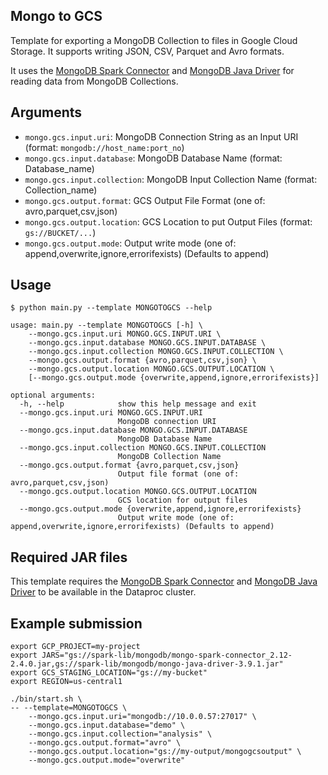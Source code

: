 ## Mongo to GCS

Template for exporting a MongoDB Collection to files in Google Cloud Storage. It supports writing JSON, CSV, Parquet and Avro formats.

It uses the [MongoDB Spark Connector](https://www.mongodb.com/products/spark-connector) and [MongoDB Java Driver](https://jar-download.com/?search_box=mongo-java-driver) for reading data from MongoDB Collections.

## Arguments

* `mongo.gcs.input.uri`: MongoDB Connection String as an Input URI (format: `mongodb://host_name:port_no`)
* `mongo.gcs.input.database`: MongoDB Database Name (format: Database_name)
* `mongo.gcs.input.collection`: MongoDB Input Collection Name (format: Collection_name)
* `mongo.gcs.output.format`: GCS Output File Format (one of: avro,parquet,csv,json)
* `mongo.gcs.output.location`: GCS Location to put Output Files (format: `gs://BUCKET/...`)
* `mongo.gcs.output.mode`: Output write mode (one of: append,overwrite,ignore,errorifexists) (Defaults to append)

## Usage

```
$ python main.py --template MONGOTOGCS --help

usage: main.py --template MONGOTOGCS [-h] \
	--mongo.gcs.input.uri MONGO.GCS.INPUT.URI \
	--mongo.gcs.input.database MONGO.GCS.INPUT.DATABASE \
	--mongo.gcs.input.collection MONGO.GCS.INPUT.COLLECTION \
	--mongo.gcs.output.format {avro,parquet,csv,json} \
	--mongo.gcs.output.location MONGO.GCS.OUTPUT.LOCATION \
    [--mongo.gcs.output.mode {overwrite,append,ignore,errorifexists}]

optional arguments:
  -h, --help            show this help message and exit
  --mongo.gcs.input.uri MONGO.GCS.INPUT.URI
                        MongoDB connection URI
  --mongo.gcs.input.database MONGO.GCS.INPUT.DATABASE
                        MongoDB Database Name
  --mongo.gcs.input.collection MONGO.GCS.INPUT.COLLECTION
                        MongoDB Collection Name                      
  --mongo.gcs.output.format {avro,parquet,csv,json}
                        Output file format (one of: avro,parquet,csv,json)
  --mongo.gcs.output.location MONGO.GCS.OUTPUT.LOCATION
                        GCS location for output files
  --mongo.gcs.output.mode {overwrite,append,ignore,errorifexists}
                        Output write mode (one of: append,overwrite,ignore,errorifexists) (Defaults to append)
```

## Required JAR files

This template requires the [MongoDB Spark Connector](https://www.mongodb.com/products/spark-connector) and [MongoDB Java Driver](https://jar-download.com/?search_box=mongo-java-driver) to be available in the Dataproc cluster.

## Example submission

```
export GCP_PROJECT=my-project
export JARS="gs://spark-lib/mongodb/mongo-spark-connector_2.12-2.4.0.jar,gs://spark-lib/mongodb/mongo-java-driver-3.9.1.jar"
export GCS_STAGING_LOCATION="gs://my-bucket"
export REGION=us-central1
	
./bin/start.sh \
-- --template=MONGOTOGCS \
    --mongo.gcs.input.uri="mongodb://10.0.0.57:27017" \
    --mongo.gcs.input.database="demo" \
    --mongo.gcs.input.collection="analysis" \
    --mongo.gcs.output.format="avro" \
    --mongo.gcs.output.location="gs://my-output/mongogcsoutput" \
    --mongo.gcs.output.mode="overwrite" 
```
